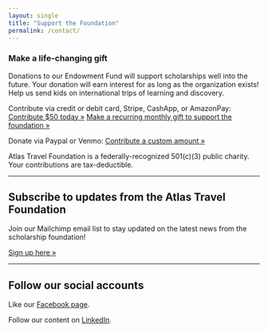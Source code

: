 ```yaml
---
layout: single
title: "Support the Foundation"
permalink: /contact/
---
```

### Make a life-changing gift

Donations to our Endowment Fund will support scholarships well into the future. 
Your donation will earn interest for as long as the organization exists!
Help us send kids on international trips of learning and discovery. 

Contribute via credit or debit card, Stripe, CashApp, or AmazonPay: 
<a href="https://donate.stripe.com/aFa4gz5lTa4peTyeDA2Fa00">Contribute $50 today &raquo;</a>
<a href="https://buy.stripe.com/4gM4gzbKha4p26M8fc2Fa01">Make a recurring monthly gift to support the foundation &raquo;</a>

Donate via Paypal or Venmo: 
<a href="https://www.paypal.com/ncp/payment/VZVYWPRG9N4AN">Contribute a custom amount &raquo;</a>

Atlas Travel Foundation is a federally-recognized 501(c)(3) public charity. Your contributions are tax-deductible.

---

## Subscribe to updates from the Atlas Travel Foundation

Join our Mailchimp email list to stay updated on the latest news from the scholarship foundation!

<a href="https://mailchi.mp/8e010a4ececd/subscribe">Sign up here &raquo;</a>


---

## Follow our social accounts

Like our <a href="https://www.facebook.com/people/Atlas-Travel-Foundation/61577091345851/#">Facebook page</a>. 

Follow our content on <a href="https://www.linkedin.com/company/atlas-travel-foundation/">LinkedIn</a>.
